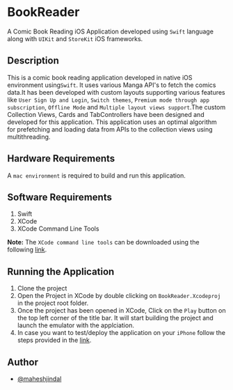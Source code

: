 # BookReader
A Comic Book Reading iOS Application developed using `Swift` language along with `UIKit` and `StoreKit` iOS frameworks.

## Description
This is a comic book reading application developed in native iOS environment using`Swift`. It uses various Manga API's to fetch the comics data.It has been developed with custom layouts supporting various features like `User Sign Up and Login`, `Switch themes`, `Premium mode through app subscription`, `Offline Mode` and `Multiple layout views support`.The custom Collection Views, Cards and TabControllers have been designed and developed for this application. This application uses an optimal algorithm for prefetching and loading data from APIs to the collection views using multithreading.

## Hardware Requirements
A `mac environment` is required to build and run this application.

## Software Requirements
1. Swift
2. XCode
3. XCode Command Line Tools

**Note:** The `XCode command line tools` can be downloaded using the following [link](https://developer.apple.com/download/more/).

## Running the Application
1. Clone the project
2. Open the Project in XCode by double clicking on `BookReader.Xcodeproj` in the project root folder.
3. Once the project has been opened in XCode, Click on the `Play` button on the top left corner of the title bar. It will start building the project and launch the emulator with the applciation.
4. In case you want to test/deploy the application on your `iPhone` follow the steps provided in the [link](https://codewithchris.com/deploy-your-app-on-an-iphone/).

## Author
- [@maheshjindal](https://www.github.com/maheshjindal)

